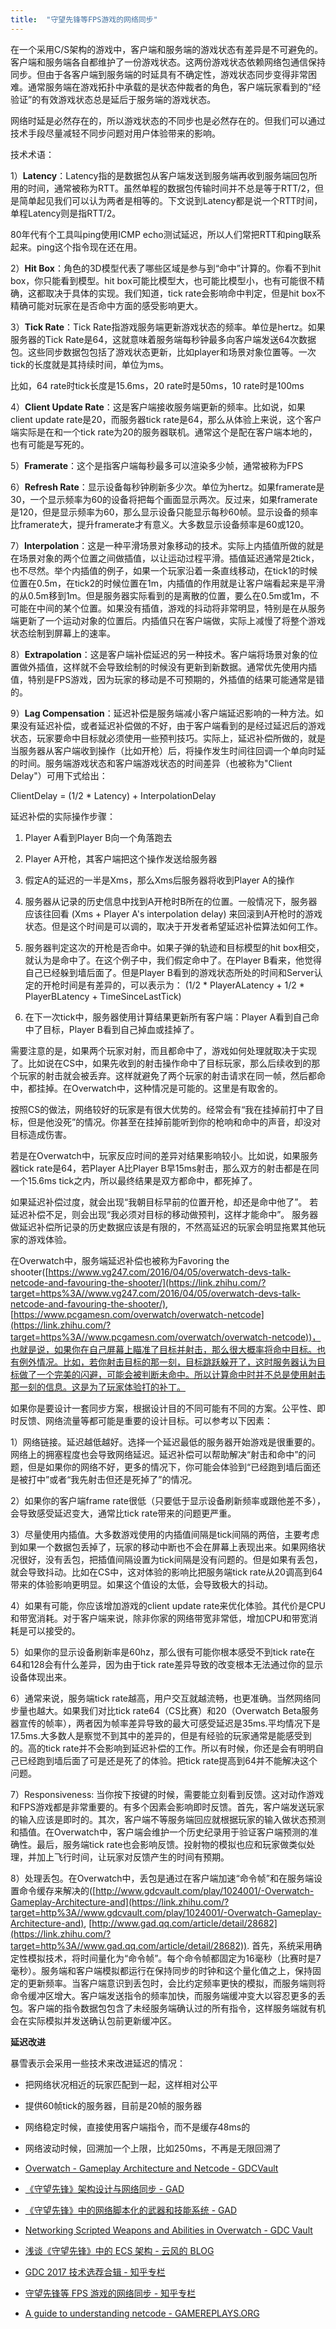 ```yaml
---
title:  "守望先锋等FPS游戏的网络同步"
---
```


在一个采用C/S架构的游戏中，客户端和服务端的游戏状态有差异是不可避免的。客户端和服务端各自都维护了一份游戏状态。这两份游戏状态依赖网络包通信保持同步。但由于各客户端到服务端的时延具有不确定性，游戏状态同步变得非常困难。通常服务端在游戏拓扑中承载的是状态仲裁者的角色，客户端玩家看到的“经验证”的有效游戏状态总是延后于服务端的游戏状态。

网络时延是必然存在的，所以游戏状态的不同步也是必然存在的。但我们可以通过技术手段尽量减轻不同步问题对用户体验带来的影响。

技术术语：

1）**Latency**：Latency指的是数据包从客户端发送到服务端再收到服务端回包所用的时间，通常被称为RTT。虽然单程的数据包传输时间并不总是等于RTT/2，但是简单起见我们可以认为两者是相等的。下文说到Latency都是说一个RTT时间，单程Latency则是指RTT/2。

80年代有个工具叫ping使用ICMP echo测试延迟，所以人们常把RTT和ping联系起来。ping这个指令现在还在用。

2）**Hit Box**：角色的3D模型代表了哪些区域是参与到“命中”计算的。你看不到hit box，你只能看到模型。hit box可能比模型大，也可能比模型小，也有可能很不精确，这都取决于具体的实现。我们知道，tick rate会影响命中判定，但是hit box不精确可能对玩家在是否命中方面的感受影响更大。

3）**Tick Rate**：Tick Rate指游戏服务端更新游戏状态的频率。单位是hertz。如果服务器的Tick Rate是64，这就意味着服务端每秒钟最多向客户端发送64次数据包。这些同步数据包包括了游戏状态更新，比如player和场景对象位置等。一次tick的长度就是其持续时间，单位为ms。

比如，64 rate时tick长度是15.6ms，20 rate时是50ms，10 rate时是100ms

4）**Client Update Rate**：这是客户端接收服务端更新的频率。比如说，如果client update rate是20，而服务器tick rate是64，那么从体验上来说，这个客户端实际是在和一个tick rate为20的服务器联机。通常这个是配在客户端本地的，也有可能是写死的。

5）**Framerate**：这个是指客户端每秒最多可以渲染多少帧，通常被称为FPS

6）**Refresh Rate**：显示设备每秒钟刷新多少次。单位为hertz。如果framerate是30，一个显示频率为60的设备将把每个画面显示两次。反过来，如果framerate是120，但是显示频率为60，那么显示设备只能显示每秒60帧。显示设备的频率比framerate大，提升framerate才有意义。大多数显示设备频率是60或120。

7）**Interpolation**：这是一种平滑场景对象移动的技术。实际上内插值所做的就是在场景对象的两个位置之间做插值，以让运动过程平滑。插值延迟通常是2tick，也不尽然。举个内插值的例子，如果一个玩家沿着一条直线移动，在tick1的时候位置在0.5m，在tick2的时候位置在1m，内插值的作用就是让客户端看起来是平滑的从0.5m移到1m。但是服务器实际看到的是离散的位置，要么在0.5m或1m，不可能在中间的某个位置。如果没有插值，游戏的抖动将非常明显，特别是在从服务端更新了一个运动对象的位置后。内插值只在客户端做，实际上减慢了将整个游戏状态绘制到屏幕上的速率。

8）**Extrapolation**：这是客户端补偿延迟的另一种技术。客户端将场景对象的位置做外插值，这样就不会导致绘制的时候没有更新到新数据。通常优先使用内插值，特别是FPS游戏，因为玩家的移动是不可预期的，外插值的结果可能通常是错的。

9）**Lag Compensation**：延迟补偿是服务端减小客户端延迟影响的一种方法。如果没有延迟补偿，或者延迟补偿做的不好，由于客户端看到的是经过延迟后的游戏状态，玩家要命中目标就必须使用一些预判技巧。实际上，延迟补偿所做的，就是当服务器从客户端收到操作（比如开枪）后，将操作发生时间往回调一个单向时延的时间。服务端游戏状态和客户端游戏状态的时间差异（也被称为"Client Delay"）可用下式给出：

ClientDelay = (1/2 \* Latency) + InterpolationDelay

延迟补偿的实际操作步骤：

1.  Player A看到Player B向一个角落跑去

2.  Player A开枪，其客户端把这个操作发送给服务器

3.  假定A的延迟的一半是Xms，那么Xms后服务器将收到Player A的操作

4.  服务器从记录的历史信息中找到A开枪时B所在的位置。一般情况下，服务器应该往回看 (Xms + Player A's interpolation delay) 来回滚到A开枪时的游戏状态。但是这个时间是可以调的，取决于开发者希望延迟补偿算法如何工作。

5.  服务器判定这次的开枪是否命中。如果子弹的轨迹和目标模型的hit box相交，就认为是命中了。在这个例子中，我们假定命中了。在Player B看来，他觉得自己已经躲到墙后面了。但是Player B看到的游戏状态所处的时间和Server认定的开枪时间是有差异的，可以表示为：
    (1/2 \* PlayerALatency + 1/2 \* PlayerBLatency + TimeSinceLastTick)

6.  在下一次tick中，服务器使用计算结果更新所有客户端：Player A看到自己命中了目标，Player B看到自己掉血或挂掉了。

需要注意的是，如果两个玩家对射，而且都命中了，游戏如何处理就取决于实现了。比如说在CS中，如果先收到的射击操作命中了目标玩家，那么后续收到的那个玩家的射击就会被丢弃。这样就避免了两个玩家的射击请求在同一帧，然后都命中，都挂掉。在Overwatch中，这种情况是可能的。这里是有取舍的。

按照CS的做法，网络较好的玩家是有很大优势的。经常会有“我在挂掉前打中了目标，但是他没死”的情况。你甚至在挂掉前能听到你的枪响和命中的声音，却没对目标造成伤害。

若是在Overwatch中，玩家反应时间的差异对结果影响较小。比如说，如果服务器tick rate是64，若Player A比Player B早15ms射击，那么双方的射击都是在同一个15.6ms tick之内，所以最终结果是双方都命中，都死掉了。

如果延迟补偿过度，就会出现“我朝目标早前的位置开枪，却还是命中他了”。
若延迟补偿不足，则会出现“我必须对目标的移动做预判，这样才能命中”。
服务器做延迟补偿所记录的历史数据应该是有限的，不然高延迟的玩家会明显拖累其他玩家的游戏体验。

在Overwatch中，服务端延迟补偿也被称为Favoring the shooter([https://www.vg247.com/2016/04/05/overwatch-devs-talk-netcode-and-favouring-the-shooter/](https://link.zhihu.com/?target=https%3A//www.vg247.com/2016/04/05/overwatch-devs-talk-netcode-and-favouring-the-shooter/), [https://www.pcgamesn.com/overwatch/overwatch-netcode](https://link.zhihu.com/?target=https%3A//www.pcgamesn.com/overwatch/overwatch-netcode))，也就是说，如果你在自己屏幕上瞄准了目标并射击，那么很大概率将命中目标。也有例外情况。比如，若你射击目标的那一刻，目标跳跃躲开了，这时服务器认为目标做了一个完美的闪避，可能会被判断未命中。所以计算命中时并不总是使用射击那一刻的信息。这是为了玩家体验打的补丁。

如果你是要设计一套同步方案，根据设计目的不同可能有不同的方案。公平性、即时反馈、网络流量等都可能是重要的设计目标。可以参考以下因素：

1）网络链接。延迟越低越好。选择一个延迟最低的服务器开始游戏是很重要的。网络上的拥塞程度也会导致网络延迟。延迟补偿可以帮助解决“射击和命中”的问题，但是如果你的网络不好，更多的情况下，你可能会体验到“已经跑到墙后面还是被打中”或者“我先射击但还是死掉了”的情况。

2）如果你的客户端frame rate很低（只要低于显示设备刷新频率或跟他差不多），会导致感受延迟变大，通常比tick rate带来的问题更严重。

3）尽量使用内插值。大多数游戏使用的内插值间隔是tick间隔的两倍，主要考虑到如果一个数据包丢掉了，玩家的移动中断也不会在屏幕上表现出来。如果网络状况很好，没有丢包，把插值间隔设置为tick间隔是没有问题的。但是如果有丢包，就会导致抖动。比如在CS中，这对体验的影响比把服务端tick rate从20调高到64带来的体验影响更明显。如果这个值设的太低，会导致极大的抖动。

4）如果有可能，你应该增加游戏的client update rate来优化体验。其代价是CPU和带宽消耗。对于客户端来说，除非你家的网络带宽非常低，增加CPU和带宽消耗是可以接受的。

5）如果你的显示设备刷新率是60hz，那么很有可能你根本感受不到tick rate在64和128会有什么差异，因为由于tick rate差异导致的改变根本无法通过你的显示设备体现出来。

6）通常来说，服务端tick rate越高，用户交互就越流畅，也更准确。当然网络同步量也越大。如果我们对比tick rate64（CS比赛）和20（Overwatch Beta服务器宣传的帧率），两者因为帧率差异导致的最大可感受延迟是35ms.平均情况下是17.5ms.大多数人是察觉不到其中的差异的，但是有经验的玩家通常是能感受到的。高的tick rate并不会影响到延迟补偿的工作。所以有时候，你还是会有明明自己已经跑到墙后面了可是还是死了的体验。把tick rate提高到64并不能解决这个问题。

7）Responsiveness: 当你按下按键的时候，需要能立刻看到反馈。这对动作游戏和FPS游戏都是非常重要的。有多个因素会影响即时反馈。首先，客户端发送玩家的输入应该是即时的。其次，客户端不等服务端回应就根据玩家的输入做状态预测和插值。在Overwatch中，客户端会维护一个历史纪录用于验证客户端预测的准确性。最后，服务端tick rate也会影响反馈。投射物的模拟也应和玩家做类似处理，并加上飞行时间，让玩家对反馈产生的时间有预期。

8）处理丢包。在Overwatch中，丢包是通过在客户端加速“命令帧”和在服务端设置命令缓存来解决的([http://www.gdcvault.com/play/1024001/-Overwatch-Gameplay-Architecture-and](https://link.zhihu.com/?target=http%3A//www.gdcvault.com/play/1024001/-Overwatch-Gameplay-Architecture-and), [http://www.gad.qq.com/article/detail/28682](https://link.zhihu.com/?target=http%3A//www.gad.qq.com/article/detail/28682)). 首先，系统采用确定性模拟技术，将时间量化为“命令帧”。每个命令帧都固定为16毫秒（比赛时是7毫秒）。服务端和客户端模拟都运行在保持同步的时钟和这个量化值之上，保持固定的更新频率。当客户端意识到丢包时，会比约定频率更快的模拟，而服务端则将命令缓冲区增大。客户端发送指令的频率加快，而服务端缓冲变大以容忍更多的丢包。客户端的指令数据包包含了未经服务端确认过的所有指令，这样服务端就有机会在实际模拟并发送确认包前更新缓冲区。

**延迟改进**

暴雪表示会采用一些技术来改进延迟的情况：

-   把网络状况相近的玩家匹配到一起，这样相对公平

-   提供60帧tick的服务器，目前是20帧的服务器

-   网络稳定时候，直接使用客户端指令，而不是缓存48ms的

-   网络波动时候，回溯加一个上限，比如250ms，不再是无限回溯了

-   [Overwatch - Gameplay Architecture and Netcode - GDCVault](https://www.gdcvault.com/play/1024001/-Overwatch-Gameplay-Architecture-and)

-   [《守望先锋》架构设计与网络同步 - GAD](http://gad.qq.com/article/detail/28682)

-   [《守望先锋》中的网络脚本化的武器和技能系统 - GAD](http://gad.qq.com/article/detail/28219)

-   [Networking Scripted Weapons and Abilities in Overwatch - GDC Vault](https://www.gdcvault.com/play/1024653/Networking-Scripted-Weapons-and-Abilities)

-   [浅谈《守望先锋》中的 ECS 架构 - 云风的 BLOG](https://blog.codingnow.com/2017/06/overwatch_ecs.html)

-   [GDC 2017 技术选荐合辑 - 知乎专栏](https://zhuanlan.zhihu.com/p/25703934)

-   [守望先锋等 FPS 游戏的网络同步 - 知乎专栏](https://zhuanlan.zhihu.com/p/28825322)

-   [A guide to understanding netcode - GAMEREPLAYS.ORG](https://www.gamereplays.org/overwatch/portals.php?show=page\&name=overwatch-a-guide-to-understanding-netcode)

